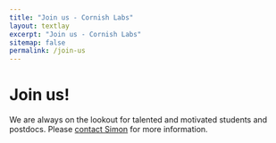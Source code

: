 ```yaml
---
title: "Join us - Cornish Labs"
layout: textlay
excerpt: "Join us - Cornish Labs"
sitemap: false
permalink: /join-us
---
```


# Join us!

We are always on the lookout for talented and motivated students and postdocs. Please [contact Simon](mailto:s.l.cornish@durham.ac.uk) for more information.